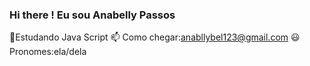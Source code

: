 ### Hi there ! Eu sou Anabelly Passos
🌱Estudando Java  Script
📫 Como chegar:anabllybel123@gmail.com
😃Pronomes:ela/dela
<!--
**anabellypassos/anabellypassos** is a ✨ _special_ ✨ repository because its `README.md` (this file) appears on your GitHub profile.

Here are some ideas to get you started:

- 🔭 Hoje trabalho com front-end 
- 🌱 estudando java script
- 📫 How to reach me: anabellybel123@gmai.com
- 😄 Pronouns:ela/dela
